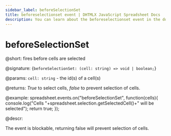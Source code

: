 ```yaml
---
sidebar_label: beforeSelectionSet
title: beforeselectionset event | DHTMLX JavaScript Spreadsheet Docs
description: You can learn about the beforeselectionset event in the documentation of the DHTMLX JavaScript Spreadsheet library. Browse developer guides and API reference, try out code examples and live demos, and download a free 30-day evaluation version of DHTMLX Spreadsheet.
---
```


# beforeSelectionSet

@short: fires before cells are selected

@signature: {`beforeSelectionSet: (cell: string) => void | boolean;`}

@params:
`cell: string` - the id(s) of a cell(s)

@returns:
*True* to select cells, *false* to prevent selection of cells.

@example:
spreadsheet.events.on("beforeSelectionSet", function(cells){
 	console.log("Cells "+spreadsheet.selection.getSelectedCell()+" will be selected");
    return true;
});

@descr:

The event is blockable, returning false will prevent selection of cells.
